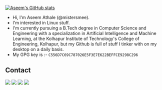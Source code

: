 
[![Aseem's GitHub stats](https://github-readme-stats.vercel.app/api?username=mistersmee&count_private=true&show_icons=true&theme=dark&hide=stars)](https://github.com/anuraghazra/github-readme-stats)
-  Hi, I'm Aseem Athale (@mistersmee).
-  I'm interested in Linux stuff.
-  I'm currently pursuing a B.Tech degree in Computer Science and Engineering  with a specialization in Artificial Intelligence and Machine Learning, at the Kolhapur Institute of Technology's College of Engineering, Kolhapur, but my Github is full of stuff I tinker with on my desktop on a daily basis.
-  My GPG key is :- `C556D7C69C787026E5F3E7E622BEFFCE9298C296`

## Contact
<a href="mailto:athaleaseem@gmail.com"><img src="https://img.shields.io/badge/Gmail-D14836?style=for-the-badge&logo=gmail&logoColor=white"></a>
<a href="mailto:aseemathale@protonmail.ch"><img src="https://img.shields.io/badge/ProtonMail-8B89CC?style=for-the-badge&logo=protonmail&logoColor=white"></a>
<a href="https://t.me/Mister_Smee"><img src="https://img.shields.io/badge/Telegram-2CA5E0?style=for-the-badge&logo=telegram&logoColor=white"></a>
<a href="https://forum.xda-developers.com/m/mistersmee.9681064/"><img src="https://img.shields.io/badge/XDA_Developers-F59812?style=for-the-badge&logo=xda-developers&logoColor=white"></a>

<!---
mistersmee/mistersmee is a ✨ special ✨ repository because its `README.md` (this file) appears on your GitHub profile.
You can click the Preview link to take a look at your changes.
--->
